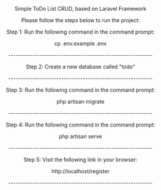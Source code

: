 <p align="center">Simple ToDo List CRUD, based on Laravel Framework</p>

<p align="center">
    Please follow the steps below to run the project:
</p>

<p align="center">
    Step 1: Run the following command in the command prompt:
</p>

<p align="center">
    cp .env.example .env
</p>
<p align="center">
    ------------------------------------------------------------
</p>


<p align="center">
    Step 2: Create a new database called "todo"
</p>
<p align="center">
    ------------------------------------------------------------
</p>

<p align="center">
    Step 3: Run the following command in the command prompt:
</p>

<p align="center">
    php artisan migrate
</p>
<p align="center">
    ------------------------------------------------------------
</p>

<p align="center">
    Step 4: Run the following command in the command prompt:
</p>

<p align="center">
    php artisan serve
</p>
<p align="center">
    ------------------------------------------------------------
</p>

<p align="center">
    Step 5: Visit the following link in your browser:
</p>

<p align="center">
    http://localhost/register
</p>
<p align="center">
    ------------------------------------------------------------
</p>






